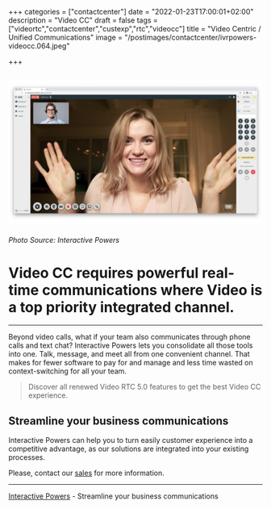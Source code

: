 +++
categories = ["contactcenter"]
date = "2022-01-23T17:00:01+02:00"
description = "Video CC"
draft = false
tags = ["videortc","contactcenter","custexp","rtc","videocc"]
title = "Video Centric / Unified Communications"
image = "/postimages/contactcenter/ivrpowers-videocc.064.jpeg"

+++

![question](/postimages/contactcenter/ivrpowers-videocc.064.jpeg)
------------
###### Photo Source: Interactive Powers

# Video CC requires powerful real-time communications where Video is a top priority integrated channel.
---

Beyond video calls, what if your team also communicates through phone calls and text chat? Interactive Powers lets you consolidate all those tools into one. Talk, message, and meet all from one convenient channel. That makes for fewer software to pay for and manage and less time wasted on context-switching for all your team.
 
> Discover all renewed Video RTC 5.0 features to get the best Video CC experience.
 
## Streamline your business communications

Interactive Powers can help you to turn easily customer experience into a competitive advantage, as our solutions are integrated into your existing processes.

Please, contact our [sales](https://www.ivrpowers.com/support-services/) for more information. 

---
[Interactive Powers](http://www.ivrpowers.com/ ) - Streamline your business communications



